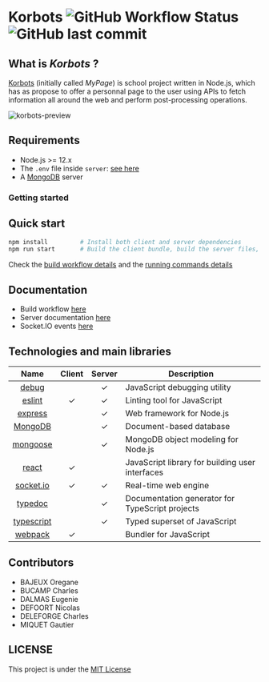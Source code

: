 # Korbots ![GitHub Workflow Status](https://img.shields.io/github/workflow/status/Xisabla/Korbots/Build?style=for-the-badge) ![GitHub last commit](https://img.shields.io/github/last-commit/Xisabla/Korbots?style=for-the-badge)

## What is *Korbots* ?

[Korbots](https://github.com/Xisabla/Korbots/) (initially called *MyPage*) is school project written in Node.js, which has as propose to offer a personnal page to the user using APIs to fetch information all around the web and perform post-processing operations.

![korbots-preview](https://i.imgur.com/MKSFCOP.png)

## Requirements

- Node.js >= 12.x
- The `.env` file inside `server`: [see here](server/.dev.env)
- A [MongoDB](https://www.mongodb.com/) server

### Getting started

## Quick start

```bash
npm install         # Install both client and server dependencies
npm run start       # Build the client bundle, build the server files, run the server
```

Check the [build workflow details](#build-workflow) and the [running commands details](doc/run.md)

## Documentation

- Build workflow [here](doc/build.md)
- Server documentation [here](doc/server/README.md)
- Socket.IO events [here](doc/socket-events.md)

## Technologies and main libraries

|    Name    | Client | Server | Description                                     |
|:----------:|:------:|:------:|-------------------------------------------------|
|    [debug](https://www.npmjs.com/package/debug)   |        |    ✓   | JavaScript debugging utility                    |
|   [eslint](https://eslint.org/)   |    ✓   |    ✓   | Linting tool for JavaScript                     |
|   [express](https://expressjs.com/)  |        |    ✓   | Web framework for Node.js                       |
|   [MongoDB](https://www.mongodb.com/)  |        |    ✓   | Document-based database                         |
|  [mongoose](https://mongoosejs.com/)  |        |    ✓   | MongoDB object modeling for Node.js             |
|    [react](https://reactjs.org/)   |    ✓   |        | JavaScript library for building user interfaces |
|  [socket.io](http://socket.io/) |    ✓   |    ✓   | Real-time web engine                            |
|   [typedoc](https://typedoc.org/)  |        |    ✓   | Documentation generator for TypeScript projects |
| [typescript](https://www.typescriptlang.org/) |        |    ✓   | Typed superset of JavaScript                    |
|   [webpack](http://webpack.js.org/)  |    ✓   |        | Bundler for JavaScript                          |

## Contributors

- BAJEUX Oregane
- BUCAMP Charles
- DALMAS Eugenie
- DEFOORT Nicolas
- DELEFORGE Charles
- MIQUET Gautier

## LICENSE

This project is under the [MIT License](LICENSE)
